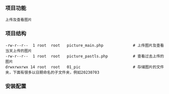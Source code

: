 ### 项目功能
```
上传及查看图片
```


### 项目结构
```
-rw-r--r--  1 root  root   picture_main.php             # 上传图片及查看当天上传的图片
-rw-r--r--  1 root  root   picture_pastls.php           # 查看过去上传的图片
drwxrwxrwx 14 root  root   01_pic                       # 存储图片的文件夹，下面有很多以日期命名的子文件夹，例如20230703

```


### 安装配置
```

```
